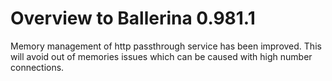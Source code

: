 # Overview to Ballerina 0.981.1

Memory management of http passthrough service has been improved. This will avoid out of memories issues which can be caused with high number connections.